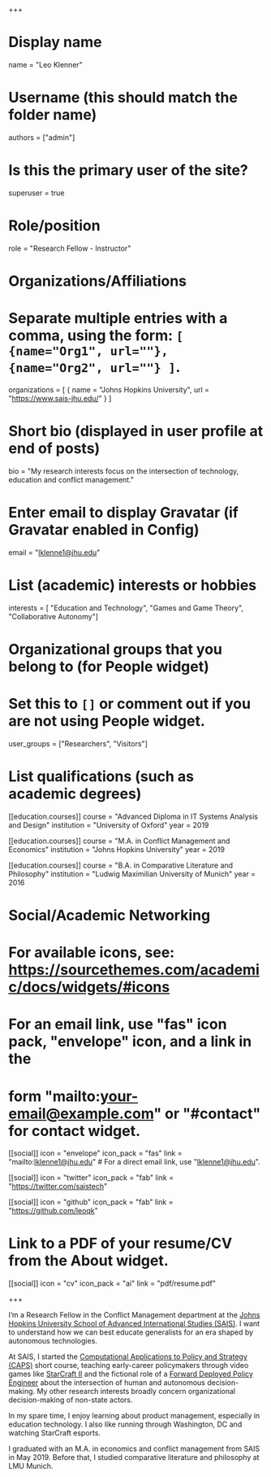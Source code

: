 +++
# Display name
name = "Leo Klenner"

# Username (this should match the folder name)
authors = ["admin"]

# Is this the primary user of the site?
superuser = true

# Role/position
role = "Research Fellow - Instructor"

# Organizations/Affiliations
#   Separate multiple entries with a comma, using the form: `[ {name="Org1", url=""}, {name="Org2", url=""} ]`.
organizations = [ { name = "Johns Hopkins University", url = "https://www.sais-jhu.edu/" } ]

# Short bio (displayed in user profile at end of posts)
bio = "My research interests focus on the intersection of technology, education and conflict management."

# Enter email to display Gravatar (if Gravatar enabled in Config)
email = "lklenne1@jhu.edu"

# List (academic) interests or hobbies
interests = [
  "Education and Technology",
  "Games and Game Theory",
  "Collaborative Autonomy"]

# Organizational groups that you belong to (for People widget)
#   Set this to `[]` or comment out if you are not using People widget.
user_groups = ["Researchers", "Visitors"]

# List qualifications (such as academic degrees)
[[education.courses]]
  course = "Advanced Diploma in IT Systems Analysis and Design"
  institution = "University of Oxford"
  year = 2019

[[education.courses]]
  course = "M.A. in Conflict Management and Economics"
  institution = "Johns Hopkins University"
  year = 2019

[[education.courses]]
  course = "B.A. in Comparative Literature and Philosophy"
  institution = "Ludwig Maximilian University of Munich"
  year = 2016

# Social/Academic Networking
# For available icons, see: https://sourcethemes.com/academic/docs/widgets/#icons
#   For an email link, use "fas" icon pack, "envelope" icon, and a link in the
#   form "mailto:your-email@example.com" or "#contact" for contact widget.

[[social]]
  icon = "envelope"
  icon_pack = "fas"
  link = "mailto:lklenne1@jhu.edu"  # For a direct email link, use "lklenne1@jhu.edu".

[[social]]
  icon = "twitter"
  icon_pack = "fab"
  link = "https://twitter.com/saistech"

[[social]]
  icon = "github"
  icon_pack = "fab"
  link = "https://github.com/leoqk"

# Link to a PDF of your resume/CV from the About widget.

[[social]]
icon = "cv"
icon_pack = "ai"
link = "pdf/resume.pdf"

+++

I’m a Research Fellow in the Conflict Management department at the [Johns Hopkins University School of Advanced International Studies (SAIS)](https://www.sais-jhu.edu/). I want to understand how we can best educate generalists for an era shaped by autonomous technologies. 

At SAIS, I started the [Computational Applications to Policy and Strategy (CAPS)]( https://github.com/capsseminar/Course-material) short course, teaching early-career policymakers through video games like [StarCraft II]( https://github.com/SAIS-S2S-Technology/Roadmap/blob/master/CAPS/CAPS_course_website.md) and the fictional role of a [Forward Deployed Policy Engineer](https://github.com/capsseminar/Course-material/blob/master/Docs/CAPS-Skills-Course_Syllabus.pdf) about the intersection of human and autonomous decision-making. My other research interests broadly concern organizational decision-making of non-state actors. 

In my spare time, I enjoy learning about product management, especially in education technology. I also like running through Washington, DC and watching StarCraft esports.

I graduated with an M.A. in economics and conflict management from SAIS in May 2019. Before that, I studied comparative literature and philosophy at LMU Munich. 


